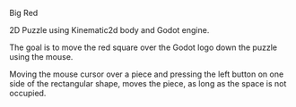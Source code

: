 Big Red

2D Puzzle using Kinematic2d body and Godot engine.

The goal is to move the red square over the Godot logo down the puzzle using the mouse.

Moving the mouse cursor over a piece and pressing the left button on one side of the rectangular shape, moves the piece, as long as the space is not occupied.
